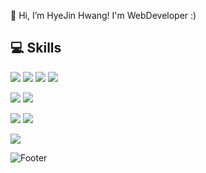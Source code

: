 👋 Hi, I’m HyeJin Hwang! I'm WebDeveloper :)

## 💻 Skills

<img src="https://img.shields.io/badge/HTML5-E34F26?style=flat-square&logo=HTML5&logoColor=white"/> <img src="https://img.shields.io/badge/CSS3-1572B6?style=flat-square&logo=CSS3&logoColor=white"/> <img src="https://img.shields.io/badge/Javascript-F7DF1E?style=flat-square&logo=Javascript&logoColor=white"/> <img src="https://img.shields.io/badge/CSharp-239120?style=flat-square&logo=CSharp&logoColor=white"/>

<img src="https://img.shields.io/badge/React-61DAFB?style=flat-square&logo=React&logoColor=white"/> <img src="https://img.shields.io/badge/DotNet-512BD4?style=flat-square&logo=DotNet&logoColor=white"/>

<img src="https://img.shields.io/badge/MySQL-4479A1?style=flat-square&logo=MySQL&logoColor=white"/> <img src="https://img.shields.io/badge/MariaDB-003545?style=flat-square&logo=MariaDB&logoColor=white"/>

<img src="https://img.shields.io/badge/GitHub-181717?style=flat-square&logo=GitHub&logoColor=white"/>

![Footer](https://capsule-render.vercel.app/api?type=waving&color=auto&height=200&section=footer)
